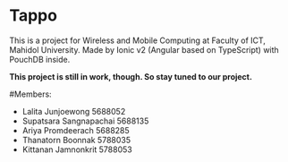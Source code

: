 # Tappo

This is a project for Wireless and Mobile Computing at Faculty of ICT, Mahidol University. Made by Ionic v2 (Angular based on TypeScript) with PouchDB inside.

**This project is still in work, though. So stay tuned to our project.**

#Members:
- Lalita 	    Junjoewong 		5688052
- Supatsara     Sangnapachai  	5688135
- Ariya 	    Promdeerach 	5688285
- Thanatorn 	Boonnak 		5788035
- Kittanan 	    Jamnonkrit 		5788053